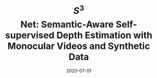 ---
title: "$$S^3$$ Net: Semantic-Aware Self-supervised Depth Estimation with Monocular Videos and Synthetic Data"
collection: publications
permalink: /publication/2020-07-01-S3-Net-Semantic-Aware-Self-supervised-Depth-Estimation-with-Monocular-Videos-and-Synthetic-Data
excerpt: '6 cites: https://scholar.google.com/scholar?oi=bibs\&amp;hl=en\&amp;cites=2729708241956805516'
date: 2020-07-01
venue: 'European Conference on Computer Vision (acceptance rate 26%)'
link: 'https://doi.org/10.1145/2486001'
paperurl: '/files/papers/eccv.pdf'
citation: ' B Cheng,  IS Saggu,  R Shah,  G Bansal,  D Bharadia, '
---